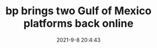 ---
"title": "bp brings two Gulf of Mexico platforms back online"
"date": "2021-9-8 20:4:43"
"feed_name": "OFFSHOREMAG"
"feed_website": "https://www.offshore-mag.com/"
"feed_rss": "https://www.offshore-mag.com/__rss/website-scheduled-content.xml?input=%7B%22sectionAlias%22%3A%22home%22%7D"
"link": "https://www.offshore-mag.com/regional-reports/us-gulf-of-mexico/article/14209983/bp-brings-two-deepwater-gulf-of-mexico-platforms-back-online"
"file": "_posts/2021-9-8-20-4-43_OFFSHOREMAG_d3878a677cf7c4049b281fe269a149ec9506af91.md"
"accident": "0"
"drilling": "0"
---